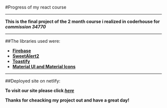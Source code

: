 #Progress of my react course

***

**This is the final project of the 2 month course i realized in coderhouse for _commission 34770_**

***

##The libraries used were: 

* **[Firebase](https://firebase.google.com/)**
* **[SweetAlert2](https://sweetalert2.github.io/recipe-gallery/sweetalert2-react.html)**
* **[Toastify](https://www.npmjs.com/package/react-toastify)**
* **[Material UI and Material Icons](https://mui.com/)**

***

##Deployed site on netlify:

**To visit our site please click _[here](https://phenomenal-moonbeam-27d1d6.netlify.app/)_**

**Thanks for cheacking my project out and have a great day!**
